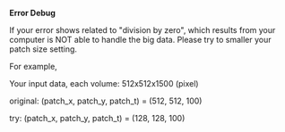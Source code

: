 

**Error Debug**

If your error shows related to "division by zero", which results from your computer is NOT able to handle the big data. Please try to smaller your patch size setting.

For example,

Your input data, each volume: 512x512x1500 (pixel)

original:  (patch_x, patch_y, patch_t) = (512, 512, 100)

try:  (patch_x, patch_y, patch_t) = (128, 128, 100)
